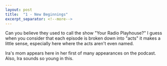 ```yaml
---
layout: post
title:  "1 - New Beginnings"
excerpt_separator: <!--more-->
---
```


Can you believe they used to call the show "Your Radio Playhouse?" I guess when you consider that each episode is
broken down into "acts" it makes a little sense, especially here where the acts aren't even named.

Ira's mom appears here in her first of many appearances on the podcast. Also, Ira sounds so young in this.

<!--more-->
